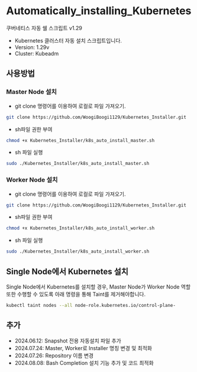 # Automatically_installing_Kubernetes
쿠버네티스 자동 쉘 스크립트 v1.29
- Kubernetes 클러스터 자동 설치 스크립트입니다.
- Version: 1.29v
- Cluster: Kubeadm

## 사용방법
### Master Node 설치
- git clone 명령어를 이용하여 로컬로 파일 가져오기.
```sh
git clone https://github.com/WoogiBoogi1129/Kubernetes_Installer.git
```

- sh파일 권한 부여
```sh
chmod +x Kubernetes_Installer/k8s_auto_install_master.sh
```

- sh 파일 실행
```sh
sudo ./Kubernetes_Installer/k8s_auto_install_master.sh
```

### Worker Node 설치
- git clone 명령어를 이용하여 로컬로 파일 가져오기.
```sh
git clone https://github.com/WoogiBoogi1129/Kubernetes_Installer.git
```

- sh파일 권한 부여
```sh
chmod +x Kubernetes_Installer/k8s_auto_install_worker.sh
```

- sh 파일 실행
```sh
sudo ./Kubernetes_Installer/k8s_auto_install_worker.sh
```

## Single Node에서 Kubernetes 설치
Single Node에서 Kubernetes를 설치할 경우, Master Node가 Worker Node 역할 또한 수행할 수 있도록 아래 명령을 통해 Taint를 제거해야합니다.
```sh
kubectl taint nodes --all node-role.kubernetes.io/control-plane-
```

## 추가
- 2024.06.12: Snapshot 전용 자동설치 파일 추가
- 2024.07.24: Master, Worker로 Installer 명칭 변경 및 최적화
- 2024.07.26: Repository 이름 변경
- 2024.08.08: Bash Completion 설치 기능 추가 및 코드 최적화
